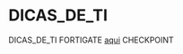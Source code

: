 # DICAS_DE_TI
DICAS_DE_TI
    FORTIGATE [aqui](https://github.com/piresand/DICAS_DE_TI/tree/main/FIREWALL/FORTIGATE)
    CHECKPOINT 